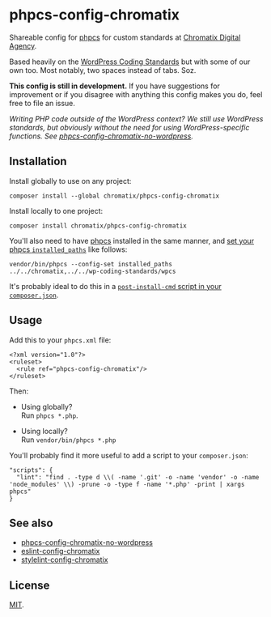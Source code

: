 # phpcs-config-chromatix

Shareable config for [phpcs](https://www.squizlabs.com/php-codesniffer) for custom standards at [Chromatix Digital Agency](https://www.chromatix.com.au).

Based heavily on the [WordPress Coding Standards](https://github.com/WordPress-Coding-Standards/WordPress-Coding-Standards) but with some of our own too. Most notably, two spaces instead of tabs. Soz.

**This config is still in development.** If you have suggestions for improvement or if you disagree with anything this config makes you do, feel free to file an issue.

_Writing PHP code outside of the WordPress context? We still use WordPress standards, but obviously without the need for using WordPress-specific functions. See [phpcs-config-chromatix-no-wordpress](https://github.com/ChromatixAU/phpcs-config-chromatix-no-wordpress)._

## Installation

Install globally to use on any project:

    composer install --global chromatix/phpcs-config-chromatix

Install locally to one project:

    composer install chromatix/phpcs-config-chromatix

You'll also need to have [phpcs](https://www.squizlabs.com/php-codesniffer) installed in the same manner, and [set your phpcs `installed_paths`](https://github.com/squizlabs/PHP_CodeSniffer/wiki/Configuration-Options#setting-the-installed-standard-paths) like follows:

    vendor/bin/phpcs --config-set installed_paths ../../chromatix,../../wp-coding-standards/wpcs

It's probably ideal to do this in a [`post-install-cmd` script in your `composer.json`](https://getcomposer.org/doc/articles/scripts.md).

## Usage

Add this to your `phpcs.xml` file:

    <?xml version="1.0"?>
    <ruleset>
      <rule ref="phpcs-config-chromatix"/>
    </ruleset>

Then:

* Using globally?  
  Run `phpcs *.php`.

* Using locally?  
  Run `vendor/bin/phpcs *.php`

You'll probably find it more useful to add a script to your `composer.json`:

    "scripts": {
      "lint": "find . -type d \\( -name '.git' -o -name 'vendor' -o -name 'node_modules' \\) -prune -o -type f -name '*.php' -print | xargs phpcs"
    }

## See also

* [phpcs-config-chromatix-no-wordpress](https://github.com/ChromatixAU/phpcs-config-chromatix-no-wordpress)
* [eslint-config-chromatix](https://github.com/ChromatixAU/eslint-config-chromatix)
* [stylelint-config-chromatix](https://github.com/ChromatixAU/stylelint-config-chromatix)

## License

[MIT](LICENSE).
